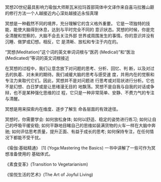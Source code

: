 冥想20世纪最具影响力瑜伽大师斯瓦米拉玛首部简体中文译作来自喜马拉雅山巅的修行方法一个人越接近内心深处越接近永恒真理

冥想是一种截然不同的境界，充分理解它的含义格外重要。
它是一项独特的技能，能使大脑得到休息，达到与平时完全不同的 意识状态。冥想的时候，你是完全清醒和觉察的，大脑不会去关注外部 世界或周围发生的事情。你的意识并没有沉睡、做梦或幻想。相反，它 是清晰、放松和专注于内在的。

“冥想(Meditation)”这个词的英文单词词根与“医药 (Medical)”和“医治(Medicated)”等词的英文词根接近

在冥想的过程中，我们让意念放下对问题的思考、分析、回忆、判 断，以及对过去的执着、对未来的期待。我们减缓大脑的思考与感受速 度，并用内在的觉察和专注力来取代它们。因此，冥想并不是对问题进 行思考或对现状进行分析。它也不是幻想、白日梦或是让思绪漫无目的 地飘荡。冥想不是自我与自我的对话或争辩，也不是某种强化思维的过 程，它只是一种非常简单、安静、不费力气的专注与清醒。


冥想是用来探索内在维度、逐步了解生 命各层面的有效途径。

冥想时，你需要学会:
如何放松身体;
如何以舒适、稳定的姿势进行练习; 如何让自己的呼吸平缓安稳; 如何平静地目睹自己的思维如装满货物的火车一样在大脑中奔驰; 如何评估思考质量，提升正面、有益于成长的思考; 如何保持专注，在任何情况下都能不受干扰。

《瑜伽:基础精通》 [1] (Yoga:Mastering the Basics) 一书中讲解了一些可作为冥想准备使用的 基础体式。

《素食变革》(Transition to Vegetarianism)

《愉悦生活的艺术》(The Art of Joyful Living)
